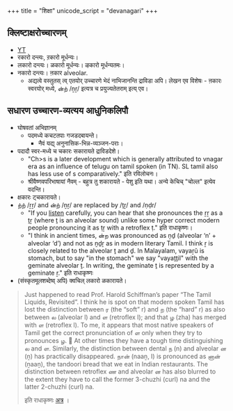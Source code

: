 +++
title = "शिक्षा"
unicode_script = "devanagari"
+++

## क्लिष्टाक्षरोच्चारणम्
- [YT](https://www.youtube.com/watch?v=tMxsogs3x-M)
- रकारो दन्त्यः, ऱकारो मूर्धन्यः। 
- लकारो दन्त्यः। ळकारो मूर्धन्यः। ऴकारो मूर्धन्यतमः। 
- नकारो दन्त्यः। ऩकार alveolar.
  - अद्यत्वे वस्तुतस् त्व् एतयोर् उच्चारणे भेदं नाभिजानन्ति द्राविडा अपि। लेखन एव विशेषः - ऩकारः स्वरयोर् मध्ये, ன்ற் /ṉṟ/ इत्यत्र च प्रयुज्यतेतराम् इत्य् एव। 

## सधारण उच्चारण-व्यत्यय आधुनिकलिपौ
- घोषवतां अभिज्ञानम्
  - पदमध्ये कचटतपाः गजडदबायन्ते।
    - नैवं यद्य् अनुनासिक-भिन्न-व्यञ्जन-पराः।
- पदादौ स्वर-मध्ये च चकारः सकारायते द्राविडदेशे।  
  - "Ch>s is a later development which is generally attributed to vnagar era as an influence of telugu on tamil spoken (in TN). SL tamil also has less use of s comparatively." इति रविलोचनः।
  - श्रीवैष्णवपरिभाषायां नैवम् - बहुत्र तु शकारायते - पेशु इति यथा। अन्ये केचिच् "चोल्ल" इत्येव वदन्ति। 
- क्षकारः ट्चकारायते। 
- ற்ற் /ṟṟ/ and ன்ற் /ṉṟ/ are replaced by /ṯṟ/ and /ṇḍr/
  -  "If you [listen](https://www.youtube.com/watch?v=dIw0sGOWOh8 ) carefully, you can hear that she pronounces the ṟṟ as a ṯṟ (where ṯ is an alveolar sound) unlike some hyper correct modern people pronouncing it as ṭṟ with a retroflex ṭ." इति राधाकृष्णः। 
  - "I think in ancient times, ன்ற was pronounced as ṉḏ (alveolar ‘n’ + alveolar ‘d’) and not as ṉḏṟ as in modern literary Tamil.  I think ṟ is closely related to the alveolar ṯ and ḏ.  In Malayalam, vayaṟŭ is stomach, but to say "in the stomach" we say "vayaṯṯil" with the geminate alveolar ṯ.  In writing, the geminate ṯ is represented by a geminate ṟ." इति राधाकृष्णः
- (संस्कृतमूलशब्देष्व् अपि) क्वचिल् लकारो ळकारायते। 


>  Just happened to read Prof. Harold Schiffman’s paper “The Tamil Liquids, Revisited”. I think he is spot on that modern spoken Tamil has lost the distinction between ர (the “soft” r) and ற (the “hard” r) as also between ல (alveolar l) and ள (retroflex l); and that ழ (zha) has merged with ள (retroflex l).  To me, it appears that most native speakers of Tamil get the correct pronunciation of ள only when they try to pronounces ழ.  🙂 At other times they have a tough time distinguishing ல and ள.  Similarly, the distinction between dental ந (n) and alveolar ன (ṉ) has practically disappeared.  நான் (naaṉ, I) is pronounced as னான் (ṉaaṉ), the tandoori bread that we eat in Indian restaurants. The distinction between retroflex ண and alveolar ன has also blurred to the extent they have to call the former 3-chuzhi (curl) na and the latter 2-chuzhi (curl) na.
> 
> इति राधाकृष्णः [अत्र](https://groups.google.com/g/bvparishat/c/VwIgYA5Qlyk/m/BtShFTZeBwAJ) । 